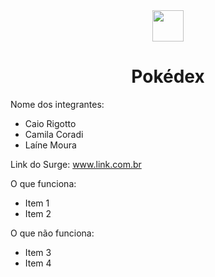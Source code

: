 <div align="center" > <img width="50vw" src="https://img.icons8.com/color/344/pikachu-pokemon.png"/>
 <h1 align="center"><strong>Pokédex</b></strong></h1></div>


Nome dos integrantes: 
- Caio Rigotto
- Camila Coradi
- Laíne Moura

Link do Surge: www.link.com.br

O que funciona:
- Item 1
- Item 2

O que não funciona: 
- Item 3
- Item 4
